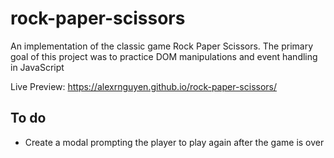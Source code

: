 # rock-paper-scissors

An implementation of the classic game Rock Paper Scissors. The primary goal of this project was to practice DOM manipulations and event handling in JavaScript

Live Preview: https://alexrnguyen.github.io/rock-paper-scissors/

## To do

- Create a modal prompting the player to play again after the game is over
